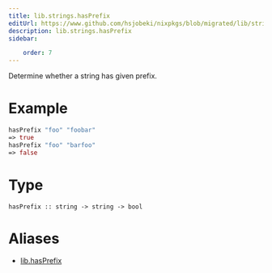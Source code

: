 ```yaml
---
title: lib.strings.hasPrefix
editUrl: https://www.github.com/hsjobeki/nixpkgs/blob/migrated/lib/strings.nix#L371C5
description: lib.strings.hasPrefix
sidebar:

    order: 7
---
```


Determine whether a string has given prefix.

# Example

```nix
hasPrefix "foo" "foobar"
=> true
hasPrefix "foo" "barfoo"
=> false
```

# Type

```
hasPrefix :: string -> string -> bool
```


# Aliases

- [lib.hasPrefix](/nix-doc-comments/reference/lib/lib-hasprefix)


